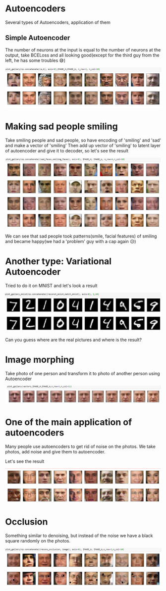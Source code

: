 # Autoencoders
Several types of Autoencoders, application of them
## Simple Autoencoder 
The number of neurons at the input is equal to the number of neurons at the output, take BCELoss and all looking good(except for the third guy from the left, he has some troubles 😅)

![Image alt](https://github.com/ugrozadidntwakeup/Images/blob/main/image/Faces.PNG)

# Making sad people smiling
Take smiling people and sad people, so have encoding of 'smiling' and 'sad' and make a vector of 'smiling'
Then add up vector of 'smiling' to latent layer of autoencoder and give it to decoder, so let's see the result

![Image alt](https://github.com/ugrozadidntwakeup/Images/blob/main/image/smiling.PNG)

We can see that sad people took patterns(smile, facial features) of smiling and became happy(we had a 'problem' guy with a cap again 😥)

# Another type: Variational Autoencoder 
Tried to do it on MNIST and let's look a result 

![Image alt](https://github.com/ugrozadidntwakeup/Images/blob/main/image/MNIST.PNG)

Сan you guess where are the real pictures and where is the result?

# Image morphing
Take photo of one person and transform it to photo of another person using Autoencoder

![Image alt](https://github.com/ugrozadidntwakeup/Images/blob/main/image/morphing.PNG)

# One of the main application of autoencoders
Many people use autoencoders to get rid of noise on the photos. We take photos, add noise and give them to autoencoder.  

Let's see the result

![Image alt](https://github.com/ugrozadidntwakeup/Images/blob/main/image/denoising.PNG)

# Occlusion
Something similar to denoising, but instead of the noise we have a black square randomly on the photos.

![Image alt](https://github.com/ugrozadidntwakeup/Images/blob/main/image/occlusion.PNG)
